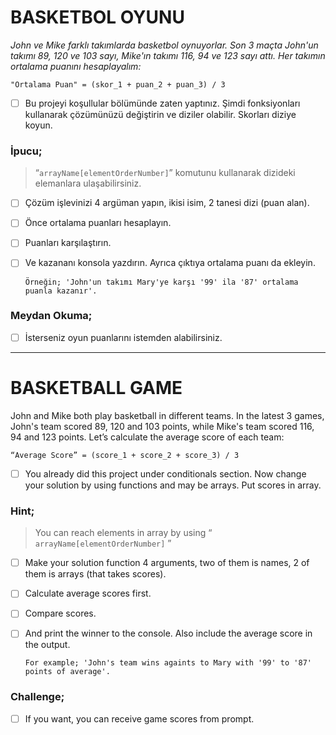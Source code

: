 # BASKETBOL OYUNU

*John ve Mike farklı takımlarda basketbol oynuyorlar. Son 3 maçta John'un takımı 89, 120 ve 103 sayı, Mike'ın takımı 116, 94 ve 123 sayı attı. Her takımın ortalama puanını hesaplayalım:*

`"Ortalama Puan" = (skor_1 + puan_2 + puan_3) / 3`

* [ ] Bu projeyi koşullular bölümünde zaten yaptınız. Şimdi fonksiyonları kullanarak çözümünüzü değiştirin ve diziler olabilir. Skorları diziye koyun.

### İpucu;

> “`arrayName[elementOrderNumber]`” komutunu kullanarak dizideki elemanlara ulaşabilirsiniz.

* [ ] Çözüm işlevinizi 4 argüman yapın, ikisi isim, 2 tanesi dizi (puan alan).
* [ ] Önce ortalama puanları hesaplayın.
* [ ] Puanları karşılaştırın.
* [ ] Ve kazananı konsola yazdırın. Ayrıca çıktıya ortalama puanı da ekleyin.

  `Örneğin; 'John'un takımı Mary'ye karşı '99' ila '87' ortalama puanla kazanır'.`

### Meydan Okuma;

* [ ] İsterseniz oyun puanlarını istemden alabilirsiniz.

---

# BASKETBALL GAME

John and Mike both play basketball in different teams. In the latest 3 games, John's team scored 89, 120 and 103 points, while Mike's team scored 116, 94 and 123 points. Let’s calculate the average score of each team:

`“Average Score” = (score_1 + score_2 + score_3) / 3`

* [ ] You already did this project under conditionals section. Now change your solution by using functions and may be arrays. Put scores in array.

### Hint;

> You can reach elements in array by using “ `arrayName[elementOrderNumber]` ”

* [ ] Make your solution function 4 arguments, two of them is names, 2 of them is arrays (that takes scores).
* [ ] Calculate average scores first.
* [ ] Compare scores.
* [ ] And print the winner to the console. Also include the average score in the output.

  `For example; 'John's team wins againts to Mary with '99' to '87' points of average'.`

### Challenge;

* [ ] If you want, you can receive game scores from prompt.
